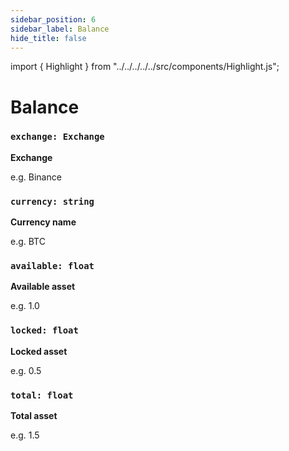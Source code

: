 ```yaml
---
sidebar_position: 6
sidebar_label: Balance
hide_title: false
---
```


import { Highlight } from "../../../../../src/components/Highlight.js";

# Balance

### `exchange: Exchange`

**Exchange** 

e.g. Binance

### `currency: string`

**Currency name**

e.g. BTC

### `available: float`

**Available asset**

e.g. 1.0

### `locked: float`

**Locked asset**

e.g. 0.5

### `total: float`

**Total asset**

e.g. 1.5
